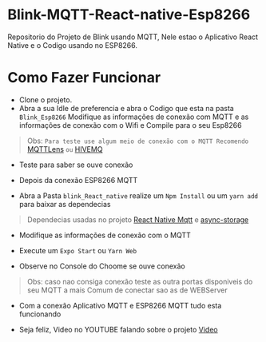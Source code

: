 # Blink-MQTT-React-native-Esp8266
 Repositorio do Projeto de Blink usando MQTT, Nele estao o Aplicativo React Native e o Codigo usando no ESP8266.

# Como Fazer Funcionar
- Clone o projeto.
- Abra a sua Idle de preferencia e abra o Codigo que esta na pasta `Blink_Esp8266` Modifique as informações de conexão com MQTT e as informações de conexão com o Wifi e Compile para o seu Esp8266

> Obs: `Para teste use algum meio de conexão com o MQTT Recomendo`  [MQTTLens](https://chrome.google.com/webstore/detail/mqttlens/hemojaaeigabkbcookmlgmdigohjobjm?hl=pt-BR/) `ou` [HIVEMQ](http://www.hivemq.com/demos/websocket-client/)

- Teste para saber se ouve conexão

- Depois da conexão ESP8266 MQTT

- Abra a Pasta `blink_React_native` realize um `Npm Install` ou um `yarn add` para baixar as dependecias

> Dependecias usadas no projeto [React Native Mqtt](https://github.com/Introvertuous/react-native-mqtt) e [async-storage](https://react-native-async-storage.github.io/async-storage/docs/install)

- Modifique as informações de conexão com o MQTT 

- Execute um `Expo Start` ou `Yarn Web`

- Observe no Console do Choome se ouve conexão

> Obs: caso nao consiga conexão teste as outra portas disponiveis do seu MQTT a mais Comum de conectar sao as de WEBServer

- Com a conexão Aplicativo MQTT e ESP8266 MQTT tudo esta funcionando

- Seja feliz, Video no YOUTUBE falando sobre o projeto [Video](https://www.youtube.com/watch?v=fbDa1xnos4M)

